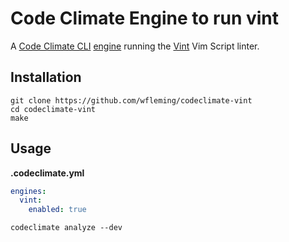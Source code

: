 # Code Climate Engine to run vint

A [Code Climate CLI][cli] [engine][spec] running the [Vint][vint] Vim Script linter.

[spec]: https://github.com/codeclimate/spec
[cli]: https://github.com/codeclimate/codeclimate
[vint]: https://github.com/Kuniwak/vint

## Installation

```
git clone https://github.com/wfleming/codeclimate-vint
cd codeclimate-vint
make
```

## Usage

**.codeclimate.yml**

```yml
engines:
  vint:
    enabled: true
```

```
codeclimate analyze --dev
```
